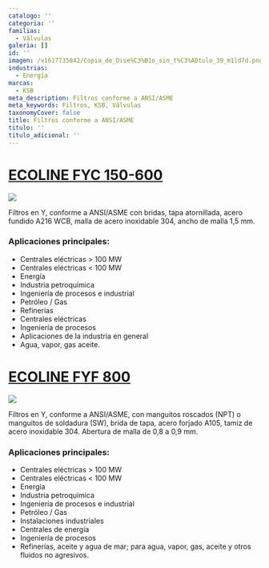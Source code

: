 ```yaml
---
catalogo: ''
categoria: ''
familias:
  - Válvulas
galeria: []
id: ''
imagen: /v1617735842/Copia_de_Dise%C3%B1o_sin_t%C3%ADtulo_39_m1ld7d.png
industrias:
  - Energía
marcas:
  - KSB
meta_description: Filtros conforme a ANSI/ASME
meta_keywords: Filtros, KSB, Válvulas
taxonomyCover: false
title: Filtros conforme a ANSI/ASME
titulo: ''
titulo_adicional: ''
---
```


# [**ECOLINE FYC 150-600**](https://products.ksb.com/es-es/productos/valvulas/ecoline-fyc-150-600-31610)

![](https://res.cloudinary.com/novatec/v1596753406/es000665-ecoline-fyc-150-600_p3jmqm.png)

Filtros en Y, conforme a ANSI/ASME con bridas, tapa atornillada, acero fundido A216 WCB, malla de acero inoxidable 304, ancho de malla 1,5 mm.

### **Aplicaciones principales:**

- Centrales eléctricas > 100 MW
- Centrales eléctricas < 100 MW
- Energía
- Industria petroquímica
- Ingeniería de procesos e industrial
- Petróleo / Gas
- Refinerías
- Centrales eléctricas
- Ingeniería de procesos
- Aplicaciones de la industria en general
- Agua, vapor, gas aceite.

# [**ECOLINE FYF 800**](https://products.ksb.com/es-es/productos/valvulas/valvulas-asme-ansi/ecoline-fyf-800-31636)

![](https://res.cloudinary.com/novatec/v1596753528/es000666-ecoline-fyf-800_mrmpqv.png)

Filtros en Y, conforme a ANSI/ASME, con manguitos roscados (NPT) o manguitos de soldadura (SW), brida de tapa, acero forjado A105, tamiz de acero inoxidable 304. Abertura de malla de 0,8 a 0,9 mm.

### **Aplicaciones principales:**

- Centrales eléctricas > 100 MW
- Centrales eléctricas < 100 MW
- Energía
- Industria petroquímica
- Ingeniería de procesos e industrial
- Petróleo / Gas
- Instalaciones industriales
- Centrales de energía
- Ingeniería de procesos
- Refinerías, aceite y agua de mar; para agua, vapor, gas, aceite y otros fluidos no agresivos.
